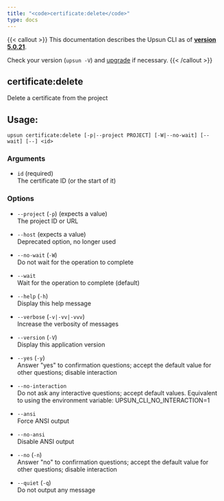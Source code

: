```yaml
---
title: "<code>certificate:delete</code>"
type: docs
---
```


{{< callout >}}
  This documentation describes the Upsun CLI as of **[version 5.0.21](https://github.com/platformsh/cli/releases/tag/5.0.21)**.
  
  Check your version (`upsun -V`) and [upgrade](/cli/#upgrade-the-cli) if necessary.
{{< /callout >}}

certificate:delete
------------------
Delete a certificate from the project

## Usage:

```
upsun certificate:delete [-p|--project PROJECT] [-W|--no-wait] [--wait] [--] <id>
```

### Arguments

* `id` (required)  
  The certificate ID (or the start of it)

### Options

* `--project` (`-p`) (expects a value)  
  The project ID or URL

* `--host` (expects a value)  
  Deprecated option, no longer used

* `--no-wait` (`-W`)  
  Do not wait for the operation to complete

* `--wait`  
  Wait for the operation to complete (default)

* `--help` (`-h`)  
  Display this help message

* `--verbose` (`-v|-vv|-vvv`)  
  Increase the verbosity of messages

* `--version` (`-V`)  
  Display this application version

* `--yes` (`-y`)  
  Answer "yes" to confirmation questions; accept the default value for other questions; disable interaction

* `--no-interaction`  
  Do not ask any interactive questions; accept default values. Equivalent to using the environment variable: UPSUN_CLI_NO_INTERACTION=1

* `--ansi`  
  Force ANSI output

* `--no-ansi`  
  Disable ANSI output

* `--no` (`-n`)  
  Answer "no" to confirmation questions; accept the default value for other questions; disable interaction

* `--quiet` (`-q`)  
  Do not output any message


